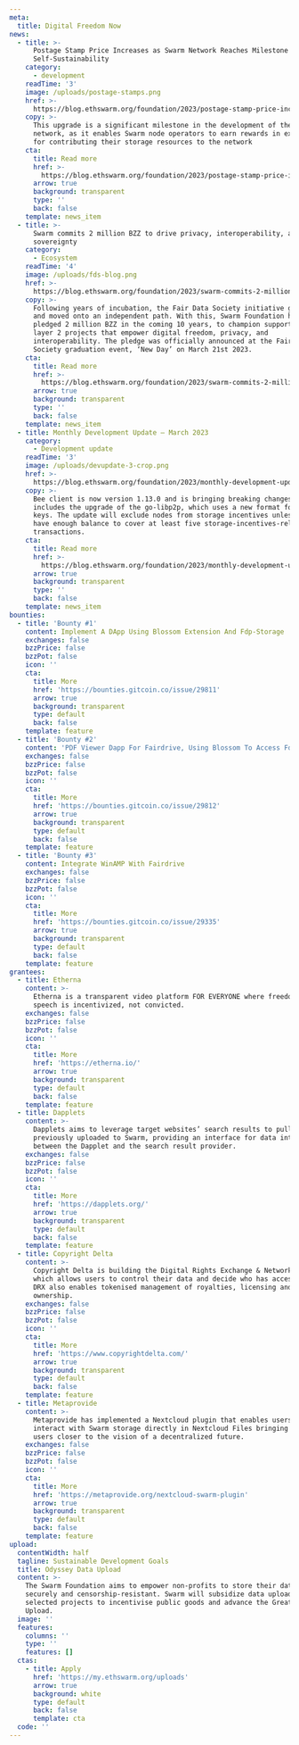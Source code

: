 ```yaml
---
meta:
  title: Digital Freedom Now
news:
  - title: >-
      Postage Stamp Price Increases as Swarm Network Reaches Milestone of
      Self-Sustainability
    category:
      - development
    readTime: '3'
    image: /uploads/postage-stamps.png
    href: >-
      https://blog.ethswarm.org/foundation/2023/postage-stamp-price-increases-as-swarm-network-reaches-milestone-of-self-sustainability/
    copy: >-
      This upgrade is a significant milestone in the development of the Swarm
      network, as it enables Swarm node operators to earn rewards in exchange
      for contributing their storage resources to the network
    cta:
      title: Read more
      href: >-
        https://blog.ethswarm.org/foundation/2023/postage-stamp-price-increases-as-swarm-network-reaches-milestone-of-self-sustainability/
      arrow: true
      background: transparent
      type: ''
      back: false
    template: news_item
  - title: >-
      Swarm commits 2 million BZZ to drive privacy, interoperability, and data
      sovereignty
    category:
      - Ecosystem
    readTime: '4'
    image: /uploads/fds-blog.png
    href: >-
      https://blog.ethswarm.org/foundation/2023/swarm-commits-2-million-bzz-to-drive-privacy-interoperability-and-data-sovereignty/
    copy: >-
      Following years of incubation, the Fair Data Society initiative graduated
      and moved onto an independent path. With this, Swarm Foundation has
      pledged 2 million BZZ in the coming 10 years, to champion support for
      layer 2 projects that empower digital freedom, privacy, and
      interoperability. The pledge was officially announced at the Fair Data
      Society graduation event, ‘New Day’ on March 21st 2023.
    cta:
      title: Read more
      href: >-
        https://blog.ethswarm.org/foundation/2023/swarm-commits-2-million-bzz-to-drive-privacy-interoperability-and-data-sovereignty/
      arrow: true
      background: transparent
      type: ''
      back: false
    template: news_item
  - title: Monthly Development Update – March 2023
    category:
      - Development update
    readTime: '3'
    image: /uploads/devupdate-3-crop.png
    href: >-
      https://blog.ethswarm.org/foundation/2023/monthly-development-update-march-2023/
    copy: >-
      Bee client is now version 1.13.0 and is bringing breaking changes. This
      includes the upgrade of the go-libp2p, which uses a new format for the p2p
      keys. The update will exclude nodes from storage incentives unless they
      have enough balance to cover at least five storage-incentives-related
      transactions.
    cta:
      title: Read more
      href: >-
        https://blog.ethswarm.org/foundation/2023/monthly-development-update-march-2023/
      arrow: true
      background: transparent
      type: ''
      back: false
    template: news_item
bounties:
  - title: 'Bounty #1'
    content: Implement A DApp Using Blossom Extension And Fdp-Storage
    exchanges: false
    bzzPrice: false
    bzzPot: false
    icon: ''
    cta:
      title: More
      href: 'https://bounties.gitcoin.co/issue/29811'
      arrow: true
      background: transparent
      type: default
      back: false
    template: feature
  - title: 'Bounty #2'
    content: 'PDF Viewer Dapp For Fairdrive, Using Blossom To Access Fdp-Storage'
    exchanges: false
    bzzPrice: false
    bzzPot: false
    icon: ''
    cta:
      title: More
      href: 'https://bounties.gitcoin.co/issue/29812'
      arrow: true
      background: transparent
      type: default
      back: false
    template: feature
  - title: 'Bounty #3'
    content: Integrate WinAMP With Fairdrive
    exchanges: false
    bzzPrice: false
    bzzPot: false
    icon: ''
    cta:
      title: More
      href: 'https://bounties.gitcoin.co/issue/29335'
      arrow: true
      background: transparent
      type: default
      back: false
    template: feature
grantees:
  - title: Etherna
    content: >-
      Etherna is a transparent video platform FOR EVERYONE where freedom of
      speech is incentivized, not convicted.
    exchanges: false
    bzzPrice: false
    bzzPot: false
    icon: ''
    cta:
      title: More
      href: 'https://etherna.io/'
      arrow: true
      background: transparent
      type: default
      back: false
    template: feature
  - title: Dapplets
    content: >-
      Dapplets aims to leverage target websites’ search results to pull data
      previously uploaded to Swarm, providing an interface for data interchange
      between the Dapplet and the search result provider.
    exchanges: false
    bzzPrice: false
    bzzPot: false
    icon: ''
    cta:
      title: More
      href: 'https://dapplets.org/'
      arrow: true
      background: transparent
      type: default
      back: false
    template: feature
  - title: Copyright Delta
    content: >-
      Copyright Delta is building the Digital Rights Exchange & Network (DRX)
      which allows users to control their data and decide who has access to it.
      DRX also enables tokenised management of royalties, licensing and
      ownership.
    exchanges: false
    bzzPrice: false
    bzzPot: false
    icon: ''
    cta:
      title: More
      href: 'https://www.copyrightdelta.com/'
      arrow: true
      background: transparent
      type: default
      back: false
    template: feature
  - title: Metaprovide
    content: >-
      Metaprovide has implemented a Nextcloud plugin that enables users to
      interact with Swarm storage directly in Nextcloud Files bringing Nextcloud
      users closer to the vision of a decentralized future.
    exchanges: false
    bzzPrice: false
    bzzPot: false
    icon: ''
    cta:
      title: More
      href: 'https://metaprovide.org/nextcloud-swarm-plugin'
      arrow: true
      background: transparent
      type: default
      back: false
    template: feature
upload:
  contentWidth: half
  tagline: Sustainable Development Goals
  title: Odyssey Data Upload
  content: >-
    The Swarm Foundation aims to empower non-profits to store their data
    securely and censorship-resistant. Swarm will subsidize data uploads from
    selected projects to incentivise public goods and advance the Great Data
    Upload.
  image: ''
  features:
    columns: ''
    type: ''
    features: []
  ctas:
    - title: Apply
      href: 'https://my.ethswarm.org/uploads'
      arrow: true
      background: white
      type: default
      back: false
      template: cta
  code: ''
---
```




